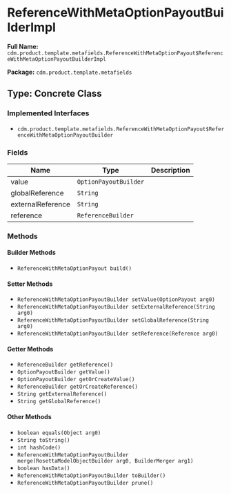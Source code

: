 # ReferenceWithMetaOptionPayoutBuilderImpl

**Full Name:** `cdm.product.template.metafields.ReferenceWithMetaOptionPayout$ReferenceWithMetaOptionPayoutBuilderImpl`

**Package:** `cdm.product.template.metafields`

## Type: Concrete Class

### Implemented Interfaces

- `cdm.product.template.metafields.ReferenceWithMetaOptionPayout$ReferenceWithMetaOptionPayoutBuilder`

### Fields

| Name | Type | Description |
|------|------|-------------|
| value | `OptionPayoutBuilder` |  |
| globalReference | `String` |  |
| externalReference | `String` |  |
| reference | `ReferenceBuilder` |  |

### Methods

#### Builder Methods

- `ReferenceWithMetaOptionPayout build()`

#### Setter Methods

- `ReferenceWithMetaOptionPayoutBuilder setValue(OptionPayout arg0)`
- `ReferenceWithMetaOptionPayoutBuilder setExternalReference(String arg0)`
- `ReferenceWithMetaOptionPayoutBuilder setGlobalReference(String arg0)`
- `ReferenceWithMetaOptionPayoutBuilder setReference(Reference arg0)`

#### Getter Methods

- `ReferenceBuilder getReference()`
- `OptionPayoutBuilder getValue()`
- `OptionPayoutBuilder getOrCreateValue()`
- `ReferenceBuilder getOrCreateReference()`
- `String getExternalReference()`
- `String getGlobalReference()`

#### Other Methods

- `boolean equals(Object arg0)`
- `String toString()`
- `int hashCode()`
- `ReferenceWithMetaOptionPayoutBuilder merge(RosettaModelObjectBuilder arg0, BuilderMerger arg1)`
- `boolean hasData()`
- `ReferenceWithMetaOptionPayoutBuilder toBuilder()`
- `ReferenceWithMetaOptionPayoutBuilder prune()`

